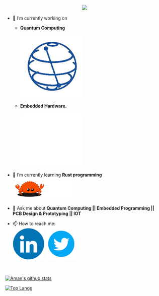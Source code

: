 <p align="center">
  <img src="https://github.com/aman983/aman983/blob/main/Assets/Source.gif" width = 900>
</p>



- 🔭 I’m currently working on 
  - **Quantum Computing**  <p align ="left"><img src="https://github.com/aman983/aman983/blob/main/Assets/Qiskit%20.gif" width = 200></p>
  - **Embedded Hardware.** <p align ="left"><img src="https://github.com/aman983/aman983/blob/main/Assets/CPU.gif" width = 200></p>
- 🌱 I’m currently learning **Rust programming** <img src="https://github.com/aman983/aman983/blob/main/Assets/Rust.gif" width = 200>

- 💬 Ask me about **Quantum Computing || Embedded Programming || PCB Design & Prototyping || IOT**
- 📫 How to reach me:  
  <a href="https://linkedin.com/in/Aman-Shaikh-QC"><img src="https://github.com/aman983/aman983/blob/main/Assets/Linkedin.gif" width = 100></a>
  <a href="https://twitter.com/Aman81894910"><img src="https://github.com/aman983/aman983/blob/main/Assets/Twitter.gif" width = 100></a>
  
<br></br>
[![Aman's github stats](https://github-readme-stats.vercel.app/api?username=aman983&count_private=true&show_icons=true&theme=radical&hide_rank=false)](https://github.com/anuraghazra/github-readme-stats)

[![Top Langs](https://github-readme-stats.vercel.app/api/top-langs/?username=aman983)](https://github.com/anuraghazra/github-readme-stats)
